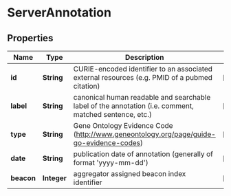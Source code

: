
# ServerAnnotation

## Properties
Name | Type | Description | Notes
------------ | ------------- | ------------- | -------------
**id** | **String** | CURIE-encoded identifier to an associated external resources (e.g. PMID of a pubmed citation)  |  [optional]
**label** | **String** | canonical human readable and searchable label of the annotation (i.e. comment, matched sentence, etc.)  |  [optional]
**type** | **String** | Gene Ontology Evidence Code (http://www.geneontology.org/page/guide-go-evidence-codes)  |  [optional]
**date** | **String** | publication date of annotation (generally of format &#39;yyyy-mm-dd&#39;)  |  [optional]
**beacon** | **Integer** | aggregator assigned beacon index identifier  |  [optional]



